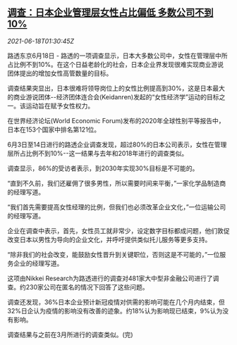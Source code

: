 <!--1623981662000-->
[调查：日本企业管理层女性占比偏低 多数公司不到10%](https://cn.reuters.com/article/poll-japan-business-women-mgt-0618-idCNKCS2DU04S)
------

<div><i>2021-06-18T01:30:45Z</i></div><p>路透东京6月18日 - 路透的一项调查显示，日本大多数公司中，女性在管理层中所占比例不到10%。在这个日益老龄化的社会，日本企业界发现很难实现商业游说团体提出的增加女性高管数量的目标。</p><p>调查结果突显出，日本很难将领导岗位上的女性比例提高到30%，这是日本最大的商业游说团体--经济团体连合会(Keidanren)发起的“女性经济学”运动的目标之一。该运动旨在赋予女性权力。</p><p>在世界经济论坛(World Economic Forum)发布的2020年全球性别平等报告中，日本在153个国家中排名第121位。</p><p>6月3日至14日进行的路透企业调查发现，超过80%的日本公司表示，女性在管理层所占比例不到10%--这一结果与去年和2018年进行的调查类似。</p><p>调查显示，86%的受访者表示，到2030年实现30%目标是不可能的。</p><p>“直到不久前，我们还雇佣了很多男性，所以需要时间来平衡，”一家化学品制造商的经理写道。</p><p>“我们首先需要提高女性经理的比例，但我们也必须改革企业文化，”一位运输公司的经理写道。</p><p>企业在调查中表示，首先，女性员工就非常少，设定数字目标都成问题，他们敦促改变日本以男性为导向的企业文化，并呼吁提供类似托儿服务等更多支持。</p><p>“除非我们的社会改变，能鼓励女性晋升到关键职位，否则这是不可能的，”一位服务企业的经理写道。</p><p>这项由Nikkei Research为路透进行的调查对481家大中型非金融公司进行了调查。约230家公司在匿名的情况下回答了这些问题。</p><p>调查还发现，36%日本企业预计新冠疫情对供需的影响可能在几个月内结束，但32%日企认为疫情的影响没有改善的迹象。约18%认为影响现已结束，9%认为没有影响。</p><p>调查结果与之前在3月所进行的调查类似。(完)</p>
